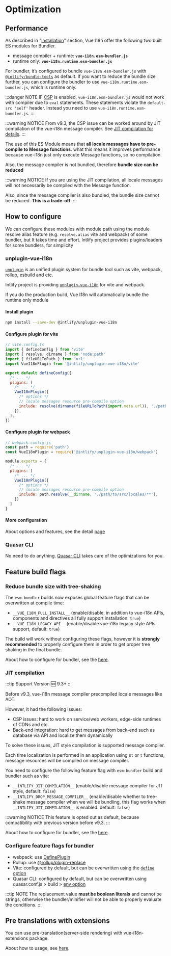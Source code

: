 # Optimization


## Performance

As described in "[installation](../installation##from-cdn-or-without-a-bundler)" section, Vue I18n offer the following two built ES modules for Bundler.

- message compiler + runtime: **`vue-i18n.esm-bundler.js`**
- runtime only: **`vue-i18n.runtime.esm-bundler.js`**

For bundler, it’s configured to bundle `vue-i18n.esm-bundler.js` with [`@intlify/bundle-tools`](https://github.com/intlify/bundle-tools#intlifybundle-tools) as default. If you want to reduce the bundle size further, you can configure the bundler to use `vue-i18n.runtime.esm-bundler.js`, which is runtime only.

:::danger NOTE
IF [CSP](https://developer.mozilla.org/en-US/docs/Web/HTTP/CSP) is enabled, `vue-i18n.esm-bundler.js` would not work with compiler due to `eval` statements. These statements violate the `default-src 'self'` header. Instead you need to use `vue-i18n.runtime.esm-bundler.js`.
:::

:::warning NOTICE
From v9.3, the CSP issue can be worked around by JIT compilation of the vue-i18n message compiler. See [JIT compilation for details](#jit-compilation).
:::

The use of this ES Module means that **all locale messages have to pre-compile to Message functions**. what this means it improves performance because vue-i18n just only execute Message functions, so no compilation.

Also, the message compiler is not bundled, therefore **bundle size can be reduced**

:::warning NOTICE
If you are using the JIT compilation, all locale messages will not necessarily be compiled with the Message function.

Also, since the message compiler is also bundled, the bundle size cannot be reduced. **This is a trade-off**.
:::


## How to configure

We can configure these modules with module path using the module resolve alias feature (e.g. `resolve.alias` vite and webpack) of some bundler, but It takes time and effort.
Intlify project provides plugins/loaders for some bundlers, for simplicity

### unplugin-vue-i18n

[`unplugin`](https://github.com/unjs/unplugin) is an unified plugin system for bundle tool such as vite, webpack, rollup, esbuild and etc.

Intlify project is providing [`unplugin-vue-i18n`](https://github.com/intlify/bundle-tools/tree/main/packages/unplugin-vue-i18n) for vite and webpack.

If you do the production build, Vue I18n will automatically bundle the runtime only module

#### Install plugin

```sh
npm install --save-dev @intlify/unplugin-vue-i18n
```

#### Configure plugin for vite

```js
// vite.config.ts
import { defineConfig } from 'vite'
import { resolve, dirname } from 'node:path'
import { fileURLToPath } from 'url'
import VueI18nPlugin from '@intlify/unplugin-vue-i18n/vite'

export default defineConfig({
  /* ... */
  plugins: [
    /* ... */
    VueI18nPlugin({
      /* options */
      // locale messages resource pre-compile option
      include: resolve(dirname(fileURLToPath(import.meta.url)), './path/to/src/locales/**'),
    }),
  ],
})
```

#### Configure plugin for webpack

```js
// webpack.config.js
const path = require('path')
const VueI18nPlugin = require('@intlify/unplugin-vue-i18n/webpack')

module.exports = {
  /* ... */
  plugins: [
    /* ... */
    VueI18nPlugin({
      /* options */
      // locale messages resource pre-compile option
      include: path.resolve(__dirname, './path/to/src/locales/**'),
    })
  ]
}
```

#### More configuration

About options and features, see the detail [page](https://github.com/intlify/bundle-tools/tree/main/packages/unplugin-vue-i18n#intlifyunplugin-vue-i18n)


### Quasar CLI

No need to do anything. [Quasar CLI](https://quasar.dev) takes care of the optimizations for you.


## Feature build flags

### Reduce bundle size with tree-shaking

The `esm-bundler` builds now exposes global feature flags that can be overwritten at compile time:

- `__VUE_I18N_FULL_INSTALL__` (enable/disable, in addition to vue-i18n APIs, components and directives all fully support installation: `true`)
- `__VUE_I18N_LEGACY_API__` (enable/disable vue-i18n legacy style APIs support, default: `true`)

The build will work without configuring these flags, however it is **strongly recommended** to properly configure them in order to get proper tree shaking in the final bundle.

About how to configure for bundler, see the [here](#configure-feature-flags-for-bundler).

### JIT compilation

:::tip Support Version
:new: 9.3+
:::

Before v9.3, vue-i18n message compiler precompiled locale messages like AOT.

However, it had the following issues:

- CSP issues: hard to work on service/web workers, edge-side runtimes of CDNs and etc.
- Back-end integration: hard to get messages from back-end such as database via API and localize them dynamically

To solve these issues, JIT style compilation is supported message compiler.

Each time localization is performed in an application using `$t` or `t` functions, message resources will be compiled on message compiler.

You need to configure the following feature flag with `esm-bundler` build and bundler such as vite:

- `__INTLIFY_JIT_COMPILATION__`  (enable/disable message compiler for JIT style, default: `false`) 
- `__INTLIFY_DROP_MESSAGE_COMPILER__`  (enable/disable whether to tree-shake message compiler when we will be bundling, this flag works when `__INTLIFY_JIT_COMPILATION__` is enabled. default: `false`)

:::warning NOTICE
This feature is opted out as default, because compatibility with previous version before v9.3.
:::

About how to configure for bundler, see the [here](#configure-feature-flags-for-bundler).


### Configure feature flags for bundler

- webpack: use [DefinePlugin](https://webpack.js.org/plugins/define-plugin/)
- Rollup: use [@rollup/plugin-replace](https://github.com/rollup/plugins/tree/master/packages/replace)
- Vite: configured by default, but can be overwritten using the [`define` option](https://github.com/vitejs/vite/blob/a4133c073e640b17276b2de6e91a6857bdf382e1/src/node/config.ts#L72-L76)
- Quasar CLI: configured by default, but can be overwritten using quasar.conf.js > build > [env option](https://quasar.dev/quasar-cli/handling-process-env#adding-to-process-env)

:::tip NOTE
The replacement value **must be boolean literals** and cannot be strings, otherwise the bundler/minifier will not be able to properly evaluate the conditions.
:::


## Pre translations with extensions

You can use pre-translation(server-side rendering) with vue-i18n-extensions package.

About how to usage, see [here](https://github.com/intlify/vue-i18n-extensions).
